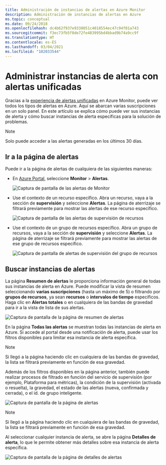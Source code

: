 ```yaml
---
title: Administración de instancias de alertas en Azure Monitor
description: Administración de instancias de alertas en Azure
ms.topic: conceptual
ms.date: 09/24/2018
ms.openlocfilehash: dc4b62f937e9338051c4018554ec47c94f01a743
ms.sourcegitcommit: f3ec73fb5f8de72fe483995bd4bbad9b74a9cc9f
ms.translationtype: HT
ms.contentlocale: es-ES
ms.lasthandoff: 03/04/2021
ms.locfileid: "102033544"
---
```

# <a name="manage-alert-instances-with-unified-alerts"></a>Administrar instancias de alerta con alertas unificadas

Gracias a la [experiencia de alertas unificadas](./alerts-overview.md) en Azure Monitor, puede ver todos los tipos de alertas en Azure. Aquí se abarcan varias suscripciones en un solo panel. En este artículo se explica cómo puede ver sus instancias de alerta y cómo buscar instancias de alerta específicas para la solución de problemas.

> [!NOTE]
> Solo puede acceder a las alertas generadas en los últimos 30 días.

## <a name="go-to-the-alerts-page"></a>Ir a la página de alertas

Puede ir a la página de alertas de cualquiera de las siguientes maneras:

- En [Azure Portal](https://portal.azure.com/), seleccione **Monitor** > **Alertas**.  

     ![Captura de pantalla de las alertas de Monitor](media/alerts-managing-alert-instances/monitoring-alerts-managing-alert-instances-toc.jpg)
  
- Use el contexto de un recurso específico. Abra un recurso, vaya a la sección de **supervisión** y seleccione **Alertas**. La página de aterrizaje se filtrará previamente para mostrar las alertas de ese recurso específico.

     ![Captura de pantalla de las alertas de supervisión de recursos](media/alerts-managing-alert-instances/alert-resource.JPG)

- Use el contexto de un grupo de recursos específico. Abra un grupo de recursos, vaya a la sección de **supervisión** y seleccione **Alertas**. La página de aterrizaje se filtrará previamente para mostrar las alertas de ese grupo de recursos específico.    

     ![Captura de pantalla de alertas de supervisión del grupo de recursos](media/alerts-managing-alert-instances/alert-rg.JPG)

## <a name="find-alert-instances"></a>Buscar instancias de alertas

La página **Resumen de alertas** le proporciona información general de todas sus instancias de alerta en Azure. Puede modificar la vista de resumen seleccionando **varias suscripciones** (hasta un máximo de 5) o filtrando por **grupos de recursos**, ya sean **recursos** o **intervalos de tiempo** específicos. Haga clic en **Alertas totales** o en cualquiera de las bandas de gravedad para ir a la vista de lista de sus alertas.     

![Captura de pantalla de la página de resumen de alertas](media/alerts-managing-alert-instances/alerts-summary.jpg)
 
En la página **Todas las alertas** se muestran todas las instancias de alerta en Azure. Si accede al portal desde una notificación de alerta, puede usar los filtros disponibles para limitar esa instancia de alerta específica.

> [!NOTE]
> Si llegó a la página haciendo clic en cualquiera de las bandas de gravedad, la lista se filtrará previamente en función de esa gravedad.

Además de los filtros disponibles en la página anterior, también puede realizar procesos de filtrado en función del servicio de supervisión (por ejemplo, Plataforma para métricas), la condición de la supervisión (activada o resuelta), la gravedad, el estado de las alertas (nueva, confirmada y cerrada), o el id. de grupo inteligente.

![Captura de pantalla de la página de alertas](media/alerts-managing-alert-instances/all-alerts.jpg)

> [!NOTE]
> Si llegó a la página haciendo clic en cualquiera de las bandas de gravedad, la lista se filtrará previamente en función de esa gravedad.

Al seleccionar cualquier instancia de alerta, se abre la página **Detalles de alerta**, lo que le permite obtener más detalles sobre esa instancia de alerta específica.   

![Captura de pantalla de la página de detalles de alertas](media/alerts-managing-alert-instances/alert-details.jpg)